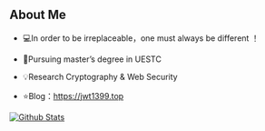 ## About Me
- 💻In order to be irreplaceable，one must always be different ！

- 🌱Pursuing master’s degree in UESTC

- 💡Research  Cryptography & Web Security

- ⭐️Blog：https://jwt1399.top




[![Github Stats](https://github-readme-stats.vercel.app/api?username=jwt1399&show_icons=true&theme=default&count_private=true)](https://github.com/jwt1399)

